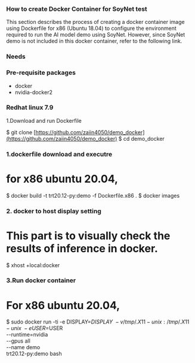 ### How to create Docker Container for SoyNet test

This section describes the process of creating a docker container image using Dockerfile for x86 (Ubuntu 18.04) to configure the environment required to run the AI model demo using SoyNet. However, since SoyNet demo is not included in this docker container, refer to the following link.

### Needs

### Pre-requisite packages

- docker
- nvidia-docker2

### Redhat linux 7.9

1.Download and run Dockerfile

$ git clone [https://github.com/zaiin4050/demo_docker](https://github.com/zaiin4050/demo_docker)
$ cd demo_docker

### 1.dockerfile download and executre

# for x86 ubuntu 20.04, 

$ docker build -t trt20.12-py:demo -f Dockerfile.x86 .
$ docker images

### 2. docker to host display setting

# This part is to visually check the results of inference in docker.

$ xhost +local:docker

### 3.Run docker container

# For x86 ubuntu 20.04,

$ sudo docker run -ti -e DISPLAY=$DISPLAY \
-v /tmp/.X11-unix:/tmp/.X11-unix \
-e USER=$USER \
--runtime=nvidia \
--gpus all \
--name demo \
trt20.12-py:demo bash

